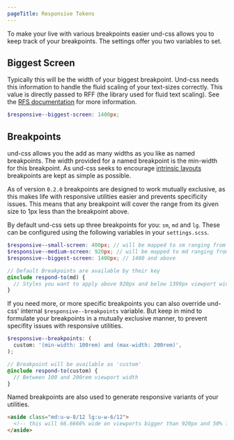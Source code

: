 ```yaml
---
pageTitle: Responsive Tokens
---
```


To make your live with various breakpoints easier und-css allows you to keep
track of your breakpoints. The settings offer you two variables to set.

## Biggest Screen
Typically this will be the width of your biggest breakpoint. Und-css needs this
information to handle the fluid scaling of your text-sizes correctly. This value
is directly passed to RFF (the library used for fluid text scaling). See the
[RFS documentation](https://github.com/twbs/rfs) for more information.

```scss
$responsive--biggest-screen: 1400px;
```

## Breakpoints
und-css allows you the add as many widths as you like as named breakpoints. The
width provided for a named breakpoint is the min-width for this breakpoint. As
und-css seeks to encourage [intrinsic
layouts](https://www.youtube.com/watch?v=AMPKmh98XLY) breakpoints are kept as
simple as possible.

As of version `0.2.0` breakpoints are designed to work mutually exclusive, as
this makes life with responsive utilities easier and prevents specificity
issues. This means that any breakpoint will cover the range from its given size
to 1px less than the breakpoint above.

By default und-css sets up three breakpoints for you: `sm`, `md` and `lg`. These
can be configured using the following variables in your `settings.scss`.

```scss
$responsive--small-screen: 400px; // will be mapped to sm ranging from 400 to 919
$responsive--medium-screen: 920px; // will be mapped to md ranging from 920 to 1399
$responsive--biggest-screen: 1400px; // 1400 and above

// Default Breakpoints are available by their key
@include respond-to(md) {
  // Styles you want to apply above 920px and below 1399px viewport width
}
```

If you need more, or more specific breakpoints you can also override und-css'
internal `$responsive--breakpoints` variable. But keep in mind to formulate your
breakpoints in a mutually exclusive manner, to prevent specifity issues with
responsive utilities.

```scss
$responsive--breakpoints: (
  custom: '(min-width: 100rem) and (max-width: 200rem)',
);

// Breakpoint will be available as 'custom'
@include respond-to(custom) {
  // Between 100 and 200rem viewport width
}
```

Named breakpoints are also used to generate responsive variants of your
utilities.

```html
<aside class="md:u-w-8/12 lg:u-w-6/12">
  <!-- this will 66.6666% wide on viewports bigger than 920px and 50% from 1400px upwards -->
</aside>
```
